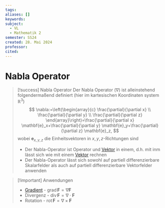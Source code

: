 ```yaml
---
tags: 
aliases: []
keywords: 
subject:
  - VL
  - Mathematik 2
semester: SS24
created: 28. Mai 2024
professor: 
cited:
---
```

 

# Nabla Operator

> [!success] Nabla Operator
> Der Nabla Operator ($\nabla$) ist alleinstehend folgendermaßend definiert (hier im kartesischen Koordinaten system $\mathbb{R}^{3}$)
> $$
> \nabla:=\left(\begin{array}{c}
> \frac{\partial}{\partial x} \\
> \frac{\partial}{\partial y} \\
> \frac{\partial}{\partial z}
> \end{array}\right)=\frac{\partial}{\partial x} \mathbf{e}_x+\frac{\partial}{\partial y} \mathbf{e}_y+\frac{\partial}{\partial z} \mathbf{e}_z,
> $$
> wobei $\mathbf{e}_{x, y, z}$ die Einheitsvektoren in $x, y, z$-Richtungen sind
> - Der Nabla-Operator ist Operator und [Vektor](Analysis/Vektor.md) in einem, d.h. mit inm lässt sich wie mit einem [Vektor](Analysis/Vektor.md) rechnen
> - Der Nabla-Operator lässt sich sowohl auf partiell differenzierbare Skalarfelder als auch auf partiell differenzierbare Vektorfelder anwenden

> [!important] Anwendungen
> - [Gradient](Gradient.md) - $\mathrm{grad} \,\mathbf{F} = \nabla \mathbf{F}$
> - Divergenz - $\mathrm{div}\, \mathbf{F} = \nabla \cdot\mathbf{F}$
> - Rotation - $\mathrm{rot}\, \mathbf{F} = \nabla \times \mathbf{F}$